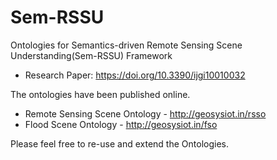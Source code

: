 # Sem-RSSU
Ontologies for Semantics-driven Remote Sensing Scene Understanding(Sem-RSSU) Framework

* Research Paper: https://doi.org/10.3390/ijgi10010032

The ontologies have been published online.

* Remote Sensing Scene Ontology - http://geosysiot.in/rsso
* Flood Scene Ontology - http://geosysiot.in/fso

Please feel free to re-use and extend the Ontologies.
